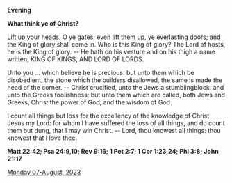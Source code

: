 **Evening**

**What think ye of Christ?**
 
Lift up your heads, O ye gates; even lift them up, ye everlasting doors; and the King of glory shall come in. Who is this King of glory? The Lord of hosts, he is the King of glory. -- He hath on his vesture and on his thigh a name written, KING OF KINGS, AND LORD OF LORDS.
 
Unto you ... which believe he is precious: but unto them which be disobedient, the stone which the builders disallowed, the same is made the head of the corner. -- Christ crucified, unto the Jews a stumblingblock, and unto the Greeks foolishness; but unto them which are called, both Jews and Greeks, Christ the power of God, and the wisdom of God.
 
I count all things but loss for the excellency of the knowledge of Christ Jesus my Lord: for whom I have suffered the loss of all things, and do count them but dung, that I may win Christ. -- Lord, thou knowest all things: thou knowest that I love thee.  

**Matt 22:42; Psa 24:9,10; Rev 9:16; 1 Pet 2:7; 1 Cor 1:23,24; Phl 3:8; John 21:17**

[Monday 07-August, 2023](https://t.me/daily_light)
